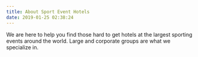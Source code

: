 ```yaml
---
title: About Sport Event Hotels
date: 2019-01-25 02:38:24
---
```


We are here to help you find those hard to get hotels at the largest sporting events around the world. Large and corporate groups are what we specialize in.

